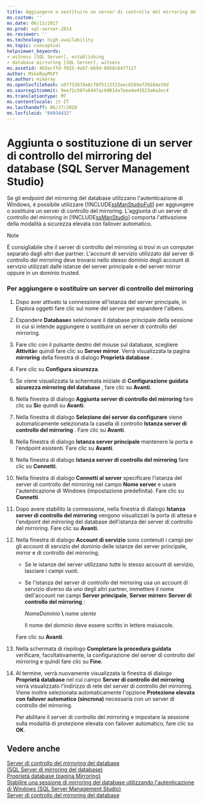 ```yaml
---
title: Aggiungere o sostituire un server di controllo del mirroring del database (SQL Server Management Studio) | Microsoft Docs
ms.custom: ''
ms.date: 06/13/2017
ms.prod: sql-server-2014
ms.reviewer: ''
ms.technology: high-availability
ms.topic: conceptual
helpviewer_keywords:
- witness [SQL Server], establishing
- database mirroring [SQL Server], witness
ms.assetid: 4b5ecffd-f025-4ab7-b69d-8958c6477127
author: MikeRayMSFT
ms.author: mikeray
ms.openlocfilehash: a97732878a8cf0f5113f22eec0289af20184e19d
ms.sourcegitcommit: 9ee72c507ab447ac69014a7eea4e43523a0a3ec4
ms.translationtype: MT
ms.contentlocale: it-IT
ms.lasthandoff: 06/17/2020
ms.locfileid: "84934432"
---
```

# <a name="add-or-replace-a-database-mirroring-witness-sql-server-management-studio"></a>Aggiunta o sostituzione di un server di controllo del mirroring del database (SQL Server Management Studio)
  Se gli endpoint del mirroring del database utilizzano l'autenticazione di Windows, è possibile utilizzare [!INCLUDE[ssManStudioFull](../../includes/ssmanstudiofull-md.md)] per aggiungere o sostituire un server di controllo del mirroring. L'aggiunta di un server di controllo del mirroring in [!INCLUDE[ssManStudio](../../includes/ssmanstudio-md.md)] comporta l'attivazione della modalità a sicurezza elevata con failover automatico.  
  
> [!NOTE]  
>  È consigliabile che il server di controllo del mirroring si trovi in un computer separato dagli altri due partner. L'account di servizio utilizzato dal server di controllo del mirroring deve trovarsi nello stesso dominio degli account di servizio utilizzati dalle istanze del server principale e del server mirror oppure in un dominio trusted.  
  
### <a name="to-add-or-replace-a-witness"></a>Per aggiungere o sostituire un server di controllo del mirroring  
  
1.  Dopo aver attivato la connessione all'istanza del server principale, in Esplora oggetti fare clic sul nome del server per espandere l'albero.  
  
2.  Espandere **Database**e selezionare il database principale della sessione in cui si intende aggiungere o sostituire un server di controllo del mirroring.  
  
3.  Fare clic con il pulsante destro del mouse sul database, scegliere **Attività**e quindi fare clic su **Server mirror**. Verrà visualizzata la pagina **mirroring** della finestra di dialogo **Proprietà database** .  
  
4.  Fare clic su **Configura sicurezza**.  
  
5.  Se viene visualizzata la schermata iniziale di **Configurazione guidata sicurezza mirroring del database** , fare clic su **Avanti**.  
  
6.  Nella finestra di dialogo **Aggiunta server di controllo del mirroring** fare clic su **Sì**e quindi su **Avanti**.  
  
7.  Nella finestra di dialogo **Selezione dei server da configurare** viene automaticamente selezionata la casella di controllo **Istanza server di controllo del mirroring** . Fare clic su **Avanti**.  
  
8.  Nella finestra di dialogo **Istanza server principale** mantenere la porta e l'endpoint esistenti. Fare clic su **Avanti**.  
  
9. Nella finestra di dialogo **Istanza server di controllo del mirroring** fare clic su **Connetti**.  
  
10. Nella finestra di dialogo **Connetti al server** specificare l'istanza del server di controllo del mirroring nel campo **Nome server** e usare l'autenticazione di Windows (impostazione predefinita). Fare clic su **Connetti**.  
  
11. Dopo avere stabilito la connessione, nella finestra di dialogo **Istanza server di controllo del mirroring** vengono visualizzati la porta di attesa e l'endpoint del mirroring del database dell'istanza del server di controllo del mirroring. Fare clic su **Avanti**.  
  
12. Nella finestra di dialogo **Account di servizio** sono contenuti i campi per gli account di servizio del dominio delle istanze dei server principale, mirror e di controllo del mirroring.  
  
    -   Se le istanze del server utilizzano tutte lo stesso account di servizio, lasciare i campi vuoti.  
  
    -   Se l'istanza del server di controllo del mirroring usa un account di servizio diverso da uno degli altri partner, immettere il nome dell'account nei campi **Server principale**, **Server mirror**e **Server di controllo del mirroring** :  
  
         *NomeDominio* **\\** *nome utente*  
  
         Il nome del dominio deve essere scritto in lettere maiuscole.  
  
     Fare clic su **Avanti**.  
  
13. Nella schermata di riepilogo **Completare la procedura guidata** verificare, facoltativamente, la configurazione del server di controllo del mirroring e quindi fare clic su **Fine**.  
  
14. Al termine, verrà nuovamente visualizzata la finestra di dialogo **Proprietà database** nel cui campo **Server di controllo del mirroring** verrà visualizzato l'indirizzo di rete del server di controllo del mirroring. Viene inoltre selezionata automaticamente l'opzione **Protezione elevata con failover automatico (sincrona)** necessaria con un server di controllo del mirroring.  
  
     Per abilitare il server di controllo del mirroring e impostare la sessione sulla modalità di protezione elevata con failover automatico, fare clic su **OK**.  
  
## <a name="see-also"></a>Vedere anche  
 [Server di controllo del mirroring del database](database-mirroring-witness.md)   
 [&#40;SQL Server di mirroring del database&#41;](database-mirroring-sql-server.md)   
 [Proprietà database &#40;pagina Mirroring&#41;](../../relational-databases/databases/database-properties-mirroring-page.md)   
 [Stabilire una sessione di mirroring del database utilizzando l'autenticazione di Windows &#40;SQL Server Management Studio&#41;](establish-database-mirroring-session-windows-authentication.md)   
 [Server di controllo del mirroring del database](database-mirroring-witness.md)  
  
  
